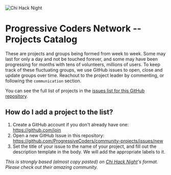 ![Chi Hack Night](https://chihacknight.org/images/logo/logo.png "Chi Hack Night")

# Progressive Coders Network -- Projects Catalog


These are projects and groups being formed from week to week. Some may last for only a day and not be touched forever, and some may have been progressing for months with tens of volunteers, millions of users. To keep track of these fluctuating groups, we use GitHub issues to open, close and update groups over time. Reachout to the project leader by commenting, or following the `communication` section.

You can see the full list of projects in the [issues list for this GitHub repository](https://github.com/ProgressiveCoders/community-projects/issues).

## How do I add a project to the list?

1. Create a GitHub account if you don't already have one: https://github.com/join
2. Open a new GitHub Issue in this repository: https://github.com/ProgressiveCoders/community-projects/issues/new
3. Set the title of your issue to the name of your project, and fill out the description template in the body. We will add the appropriate labels to it.

_This is strongly based (almost copy pasted) on [Chi Hack Night](https://github.com/chihacknight/breakout-groups)'s format. Please check out their amazing community._ 
